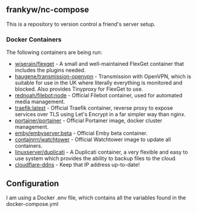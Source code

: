 
## frankyw/nc-compose

This is a repository to version control a friend's server setup.

### Docker Containers

The following containers are being run:

* [wiserain/flexget](https://hub.docker.com/r/wiserain/flexget/) - A small and well-maintained FlexGet container that includes the plugins needed.
* [haugene/transmission-openvpn](https://hub.docker.com/r/haugene/transmission-openvpn) - Transmission with OpenVPN, which is suitable for use in the UK where literally everything is monitored and blocked. Also provides Tinyproxy for FlexGet to use.
* [rednoah/filebot:node](https://hub.docker.com/r/rednoah/filebot/) - Official Filebot container, used for automated media management.
* [traefik:latest](https://hub.docker.com/_/traefik) - Official Traefik container, reverse proxy to expose services over TLS using Let's Encrypt in a far simpler way than nginx. 
* [portainer/portainer](https://hub.docker.com/r/portainer/portainer) - Official Portainer image, docker cluster management.
* [emby/embyserver:beta](https://hub.docker.com/r/emby/embyserver) - Official Emby beta container.
* [containrrr/watchtower](https://hub.docker.com/r/containrrr/watchtower) - Official Watchtower image to update all containers.
* [linuxserver/duplicati](https://hub.docker.com/r/linuxserver/duplicati) - A Duplicati container, a very flexible and easy to use system which provides the ability to backup files to the cloud.
* [cloudflare-ddns](https://hub.docker.com/r/joshuaavalon/cloudflare-ddns) - Keep that IP address up-to-date!

## Configuration

I am using a Docker .env file, which contains all the variables found in the docker-compose.yml
